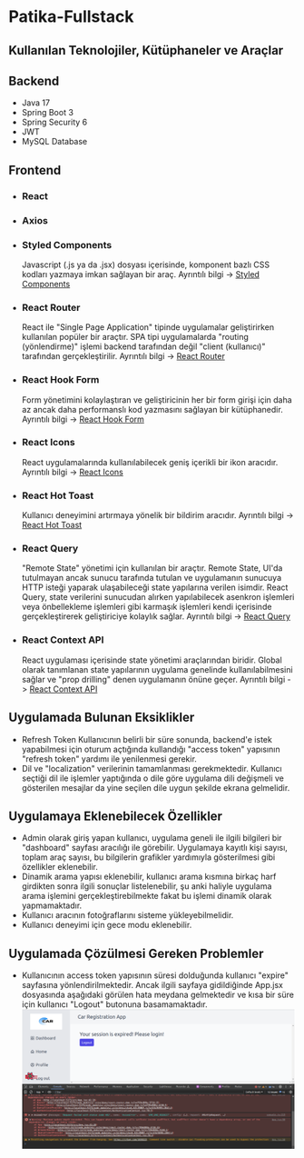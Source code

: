 # Patika-Fullstack

## Kullanılan Teknolojiler, Kütüphaneler ve Araçlar

## Backend
* Java 17
* Spring Boot 3
* Spring Security 6
* JWT
* MySQL Database

## Frontend
* ### React

* ### Axios

* ### Styled Components
  Javascript (.js ya da .jsx) dosyası içerisinde, komponent bazlı CSS kodları yazmaya imkan sağlayan bir araç. Ayrıntılı bilgi -> [Styled Components](https://styled-components.com/)
  
* ### React Router
  React ile "Single Page Application" tipinde uygulamalar geliştirirken kullanılan popüler bir araçtır. SPA tipi uygulamalarda "routing (yönlendirme)" işlemi backend tarafından değil "client (kullanıcı)" tarafından gerçekleştirilir. Ayrıntılı bilgi -> [React Router](https://reactrouter.com/en/main)

* ### React Hook Form
  Form yönetimini kolaylaştıran ve geliştiricinin her bir form girişi için daha az ancak daha performanslı kod yazmasını sağlayan bir kütüphanedir. Ayrıntılı bilgi -> [React Hook Form](https://react-hook-form.com/)
  
* ### React Icons
  React uygulamalarında kullanılabilecek geniş içerikli bir ikon aracıdır. Ayrıntılı bilgi -> [React Icons](https://react-icons.github.io/react-icons/)
  
* ### React Hot Toast
  Kullanıcı deneyimini artırmaya yönelik bir bildirim aracıdır. Ayrıntılı bilgi -> [React Hot Toast](https://react-hot-toast.com/)

* ### React Query
  "Remote State" yönetimi için kullanılan bir araçtır. Remote State, UI'da tutulmayan ancak sunucu tarafında tutulan ve uygulamanın sunucuya HTTP isteği yaparak ulaşabileceği state yapılarına verilen isimdir. React Query, state verilerini sunucudan alırken yapılabilecek asenkron işlemleri veya önbellekleme işlemleri gibi karmaşık işlemleri kendi içerisinde gerçekleştirerek geliştiriciye kolaylık sağlar. Ayrıntılı bilgi -> [React Query](https://tanstack.com/query/v3/)

* ### React Context API
  React uygulaması içerisinde state yönetimi araçlarından biridir. Global olarak tanımlanan state yapılarının uygulama genelinde kullanılabilmesini sağlar ve "prop drilling" denen uygulamanın önüne geçer. Ayrıntılı bilgi -> [React Context API](https://react.dev/reference/react/useContext)

## Uygulamada Bulunan Eksiklikler
* Refresh Token
Kullanıcının belirli bir süre sonunda, backend'e istek yapabilmesi için oturum açtığında kullandığı "access token" yapısının "refresh token" yardımı ile yenilenmesi gerekir.
* Dil ve "localization" verilerinin tamamlanması gerekmektedir. Kullanıcı seçtiği dil ile işlemler yaptığında o dile göre uygulama dili değişmeli ve gösterilen mesajlar da yine seçilen dile uygun şekilde ekrana gelmelidir.

## Uygulamaya Eklenebilecek Özellikler
* Admin olarak giriş yapan kullanıcı, uygulama geneli ile ilgili bilgileri bir "dashboard" sayfası aracılığı ile görebilir. Uygulamaya kayıtlı kişi sayısı, toplam araç sayısı, bu bilgilerin grafikler yardımıyla gösterilmesi gibi özellikler eklenebilir.
* Dinamik arama yapısı eklenebilir, kullanıcı arama kısmına birkaç harf girdikten sonra ilgili sonuçlar listelenebilir, şu anki haliyle uygulama arama işlemini gerçekleştirebilmekte fakat bu işlemi dinamik olarak yapmamaktadır.
* Kullanıcı aracının fotoğraflarını sisteme yükleyebilmelidir.
* Kullanıcı deneyimi için gece modu eklenebilir.

## Uygulamada Çözülmesi Gereken Problemler
* Kullanıcının access token yapısının süresi dolduğunda kullanıcı "expire" sayfasına yönlendirilmektedir. Ancak ilgili sayfaya gidildiğinde App.jsx dosyasında aşağıdaki görülen hata meydana gelmektedir ve kısa bir süre için kullanıcı "Logout" butonuna basamamaktadır.
![UygulamaHata](https://github.com/serdar-k/Patika-Fullstack/blob/main/UygulamaHata.png)
